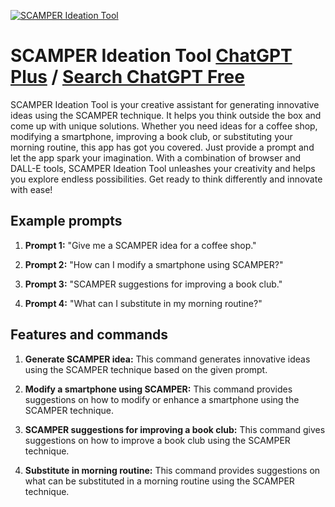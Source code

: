 
[![SCAMPER Ideation Tool](https://files.oaiusercontent.com/file-2UkE1yEHBpdHaf9cmP5MsaWQ?se=2123-10-18T13%3A42%3A25Z&sp=r&sv=2021-08-06&sr=b&rscc=max-age%3D31536000%2C%20immutable&rscd=attachment%3B%20filename%3Dc55b4c71-608b-4c71-bc97-64c38202a051.png&sig=SHtDNSSqEgpw6CDnWhfBRMdjDnCx1TMQa4LIDW%2Bw5MU%3D)](https://chat.openai.com/g/g-Srd4ScLJ0-scamper-ideation-tool)

# SCAMPER Ideation Tool [ChatGPT Plus](https://chat.openai.com/g/g-Srd4ScLJ0-scamper-ideation-tool) / [Search ChatGPT Free](https://gptcall.net/index.html#/?search=SCAMPER%20Ideation%20Tool)

SCAMPER Ideation Tool is your creative assistant for generating innovative ideas using the SCAMPER technique. It helps you think outside the box and come up with unique solutions. Whether you need ideas for a coffee shop, modifying a smartphone, improving a book club, or substituting your morning routine, this app has got you covered. Just provide a prompt and let the app spark your imagination. With a combination of browser and DALL-E tools, SCAMPER Ideation Tool unleashes your creativity and helps you explore endless possibilities. Get ready to think differently and innovate with ease!

## Example prompts

1. **Prompt 1:** "Give me a SCAMPER idea for a coffee shop."

2. **Prompt 2:** "How can I modify a smartphone using SCAMPER?"

3. **Prompt 3:** "SCAMPER suggestions for improving a book club."

4. **Prompt 4:** "What can I substitute in my morning routine?"

## Features and commands

1. **Generate SCAMPER idea:** This command generates innovative ideas using the SCAMPER technique based on the given prompt.

2. **Modify a smartphone using SCAMPER:** This command provides suggestions on how to modify or enhance a smartphone using the SCAMPER technique.

3. **SCAMPER suggestions for improving a book club:** This command gives suggestions on how to improve a book club using the SCAMPER technique.

4. **Substitute in morning routine:** This command provides suggestions on what can be substituted in a morning routine using the SCAMPER technique.


